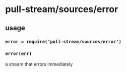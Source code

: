 # pull-stream/sources/error

## usage

### `error = require('pull-stream/sources/error')`

### `error(err)`

a stream that errors immediately
